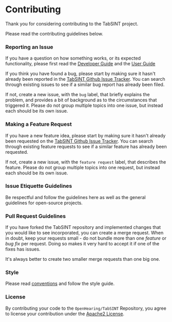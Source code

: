 # Contributing 
 
Thank you for considering contributing to the TabSINT project. 

Please read the contributing guidelines below.

### Reporting an Issue

If you have a question on how something works, or its expected functionality, please first read the [Developer Guide](developer_guide/developer.md) and the [User Guide](http://tabsint.org/docs/user-guide/background.html)

If you think you have found a bug, please start by making sure it hasn't already been reported in the [TabSINT Github Issue Tracker](https://...). You can search through existing issues to see if a similar bug report has already been filed.

If not, create a new issue, with the `bug` label, that briefly explains the problem, and provides a bit of background as to the circumstances that triggered it. Please do not group multiple topics into one issue, but instead each should be its own issue.

### Making a Feature Request

If you have a new feature idea, please start by making sure it hasn't already been requested on the [TabSINT Github Issue Tracker](https://...). You can search through existing feature requests to see if a similar feature has already been requested.

If not, create a new issue, with the `feature request` label, that describes the feature. Please do not group multiple topics into one request, but instead each should be its own issue.

### Issue Etiquette Guidelines

Be respectful and follow the guidelines here as well as the general guidelines for open-source projects.

### Pull Request Guidelines

If you have forked the TabSINT repository and implemented changes that you would like to see incorporated, you can create a merge request.  When in doubt, keep your requests small - do not bundle more than one *feature* or *bug fix* per request. Doing so makes it very hard to accept it if one of the fixes has issues.

It's always better to create two smaller merge requests than one big one.

### Style

Please read [conventions](conventions.md) and follow the style guide.

### License

By contributing your code to the `OpenHearing/TabSINT` Repository, you agree to license your contribution under the [Apache2 License](LICENSE).
